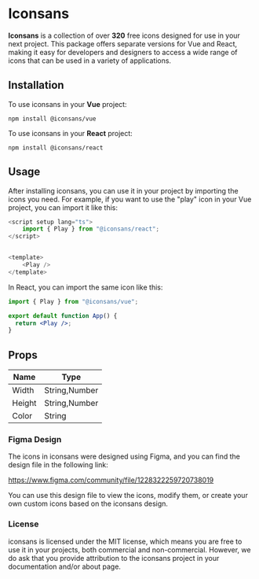 # Iconsans

**Iconsans** is a collection of over **320** free icons designed for use in your next project. This package offers separate versions for Vue and React, making it easy for developers and designers to access a wide range of icons that can be used in a variety of applications.

## Installation

To use iconsans in your **Vue** project:

```
npm install @iconsans/vue
```

To use iconsans in your **React** project:

```
npm install @iconsans/react
```

## Usage

After installing iconsans, you can use it in your project by importing the icons you need. For example, if you want to use the "play" icon in your Vue project, you can import it like this:

```js
<script setup lang="ts">
    import { Play } from "@iconsans/react";
</script>


<template>
    <Play />
</template>

```

In React, you can import the same icon like this:

```jsx
import { Play } from "@iconsans/vue";

export default function App() {
  return <Play />;
}
```

## Props

| Name   | Type          |
| ------ | ------------- |
| Width  | String,Number |
| Height | String,Number |
| Color  | String        |

### Figma Design

The icons in iconsans were designed using Figma, and you can find the design file in the following link:

https://www.figma.com/community/file/1228322259720738019

You can use this design file to view the icons, modify them, or create your own custom icons based on the iconsans design.

### License

iconsans is licensed under the MIT license, which means you are free to use it in your projects, both commercial and non-commercial. However, we do ask that you provide attribution to the iconsans project in your documentation and/or about page.
